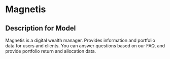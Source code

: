 # Magnetis

## Description for Model

Magnetis is a digital wealth manager. Provides information and portfolio data for users and clients. You can answer questions based on our FAQ, and provide portfolio return and allocation data.

